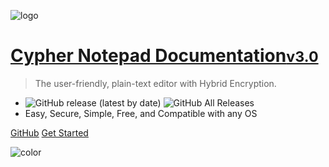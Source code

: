 <!-- wiki/_coverpage.md -->

![logo](https://cypher-notepad.github.io/resource/icon.ico)

# [Cypher Notepad Documentation<small>v3.0</small>](#home)

> The user-friendly, plain-text editor with Hybrid Encryption.

- ![GitHub release (latest by date)](https://img.shields.io/github/v/release/cypher-notepad/cypher-notepad?color=%239730b0&style=flat-square) ![GitHub All Releases](https://img.shields.io/github/downloads/cypher-notepad/cypher-notepad/total?color=%239730b0&style=flat-square)
- Easy, Secure, Simple, Free, and Compatible with any OS

[GitHub](https://github.com/Cypher-Notepad)
[Get Started](#HOME)

![color](#EBCFF2)